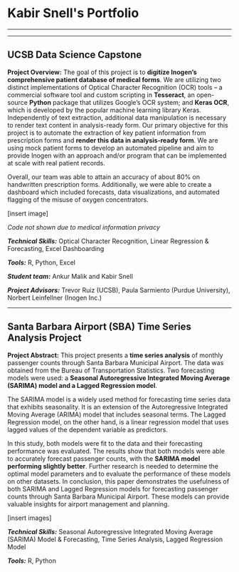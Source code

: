 # Kabir Snell's Portfolio

---
---

## UCSB Data Science Capstone
**Project Overview:** The goal of this project is to **digitize Inogen’s comprehensive patient database of medical forms**. We are utilizing two distinct implementations of Optical Character Recognition (OCR) tools – a commercial software tool and custom scripting in **Tesseract**, an open-source **Python** package that utilizes Google’s OCR system; and **Keras OCR**, which is developed by the popular machine learning library Keras. Independently of text extraction, additional data manipulation is necessary to render text content in analysis-ready form. Our primary objective for this project is to automate the extraction of key patient information from prescription forms and **render this data in analysis-ready form**. We are using mock patient forms to develop an automated pipeline and aim to provide Inogen with an approach and/or program that can be implemented at scale with real patient records.

Overall, our team was able to attain an accuracy of about 80% on handwritten prescription forms. Additionally, we were able to create a dashboard which included forecasts, data visualizations, and automated flagging of the misuse of oxygen concentrators. 

[insert image]

*Code not shown due to medical information privacy*

_**Technical Skills:**_ Optical Character Recognition, Linear Regression & Forecasting, Excel Dashboarding

_**Tools:**_ R, Python, Excel

_**Student team:**_ Ankur Malik and Kabir Snell

_**Project Advisors:**_ Trevor Ruiz (UCSB), Paula Sarmiento (Purdue University), Norbert Leinfellner (Inogen Inc.)

---

## Santa Barbara Airport (SBA) Time Series Analysis Project
**Project Abstract:** This project presents a **time series analysis** of monthly passenger counts through Santa Barbara Municipal Airport. The data was obtained from the Bureau of Transportation Statistics. Two forecasting models were used: a **Seasonal Autoregressive Integrated Moving Average (SARIMA) model and a Lagged Regression model**.

The SARIMA model is a widely used method for forecasting time series data that exhibits seasonality. It is an extension of the Autoregressive Integrated Moving Average (ARIMA) model that includes seasonal terms. The Lagged Regression model, on the other hand, is a linear regression model that uses lagged values of the dependent variable as predictors.

In this study, both models were fit to the data and their forecasting performance was evaluated. The results show that both models were able to accurately forecast passenger counts, with the **SARIMA model performing slightly better**. Further research is needed to determine the optimal model parameters and to evaluate the performance of these models on other datasets. In conclusion, this paper demonstrates the usefulness of both SARIMA and Lagged Regression models for forecasting passenger counts through Santa Barbara Municipal Airport. These models can provide valuable insights for airport management and planning.


[insert images]

_**Technical Skills:**_ Seasonal Autoregressive Integrated Moving Average (SARIMA) Model & Forecasting, Time Series Analysis, Lagged Regression Model

_**Tools:**_ R, Python
